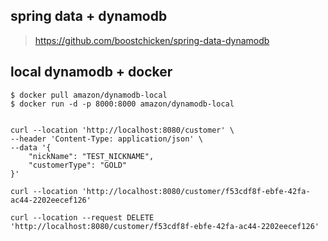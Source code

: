 ## spring data + dynamodb

> <https://github.com/boostchicken/spring-data-dynamodb>

## local dynamodb + docker


```shell
$ docker pull amazon/dynamodb-local
$ docker run -d -p 8000:8000 amazon/dynamodb-local
```
```shell

curl --location 'http://localhost:8080/customer' \
--header 'Content-Type: application/json' \
--data '{
    "nickName": "TEST_NICKNAME",
    "customerType": "GOLD"
}'

curl --location 'http://localhost:8080/customer/f53cdf8f-ebfe-42fa-ac44-2202eecef126'

curl --location --request DELETE 'http://localhost:8080/customer/f53cdf8f-ebfe-42fa-ac44-2202eecef126' 
```
